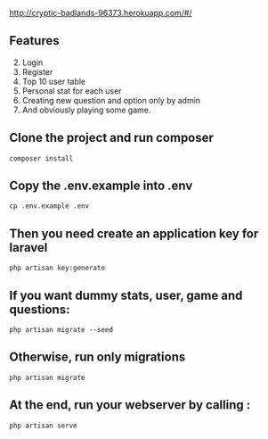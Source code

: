 http://cryptic-badlands-96373.herokuapp.com/#/

## Features
2. Login
3. Register
4. Top 10 user table
5. Personal stat for each user
6. Creating new question and option only by admin
7. And obviously playing some game.

## Clone the project and run composer

```console
composer install
```

## Copy the .env.example into .env

```console
cp .env.example .env
```

## Then you need create an application key for laravel

```console
php artisan key:generate
```

## If you want dummy stats, user, game and questions:

```console
php artisan migrate --seed
```

## Otherwise, run only migrations

```console
php artisan migrate
```

## At the end,  run your webserver by calling : 

```console
php artisan serve
```

